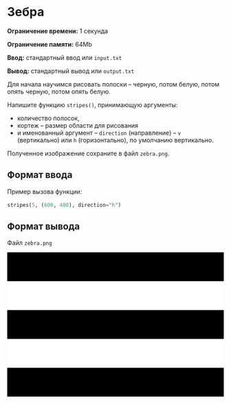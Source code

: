 # Зебра

**Ограничение времени:** 1 секунда

**Ограничение памяти:** 64Mb

**Ввод:** стандартный ввод или `input.txt`

**Вывод:** стандартный вывод или `output.txt`

Для начала научимся рисовать полоски – черную, потом белую, потом опять черную, потом опять белую.

Напишите функцию `stripes()`, принимающую аргументы:

*   количество полосок,
*   кортеж – размер области для рисования
*   и именованный аргумент – `direction` (направление) – `v` (вертикально) или `h` (горизонтально), по умолчанию вертикально.

Полученное изображение сохраните в файл `zebra.png`.

## Формат ввода

Пример вызова функции:

```python
stripes(5, (600, 400), direction="h")
```

## Формат вывода

Файл `zebra.png`

![alt text](image.png)